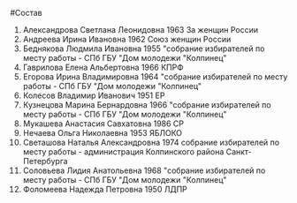#Состав
1. Александрова Светлана Леонидовна 1963 За женщин России
2. Андреева Ирина Ивановна 1962 Союз женщин России
3. Беднякова Людмила Ивановна 1955 \"собрание избирателей по месту работы - СПб ГБУ \"Дом молодежи \"Колпинец\"
4. Гаврилова Елена Альбертовна 1966 КПРФ
5. Егорова Ирина Владимировна 1964 \"собрание избирателей по месту работы - СПб ГБУ \"Дом молодежи \"Колпинец\"
6. Колесов Владимир Иванович 1951 ЕР
7. Кузнецова Марина Бернардовна 1966 \"собрание избирателей по месту работы - СПб ГБУ \"Дом молодежи \"Колпинец\"
8. Мукашева Анастасия Савхатовна 1986 СР
9. Нечаева Ольга Николаевна 1953 ЯБЛОКО
10. Светашова Наталья Александровна 1974 собрание избирателей по месту работы - администрация Колпинского района Санкт-Петербурга
11. Соловьева Лидия Анатольевна 1968 \"собрание избирателей по месту работы - СПб ГБУ \"Дом молодежи \"Колпинец\"
12. Фоломеева Надежда Петровна 1950 ЛДПР
